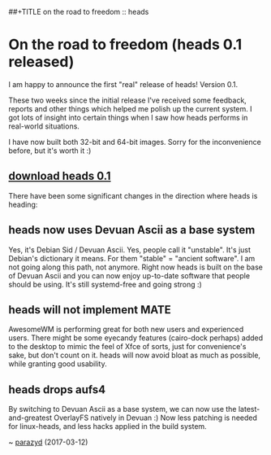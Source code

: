 ##+TITLE on the road to freedom :: heads

On the road to freedom (heads 0.1 released)
===========================================

I am happy to announce the first "real" release of heads! Version 0.1.

These two weeks since the initial release I've received some feedback,
reports and other things which helped me polish up the current system. I
got lots of insight into certain things when I saw how heads performs in
real-world situations.

I have now built both 32-bit and 64-bit images. Sorry for the
inconvenience before, but it's worth it :)

## [download heads 0.1](https://files.dyne.org/heads/)

There have been some significant changes in the direction where heads is
heading:

heads now uses Devuan Ascii as a base system
--------------------------------------------

Yes, it's Debian Sid / Devuan Ascii. Yes, people call it "unstable".
It's just Debian's dictionary it means. For them "stable" = "ancient
software". I am not going along this path, not anymore. Right now heads
is built on the base of Devuan Ascii and you can now enjoy up-to-date
software that people should be using. It's still systemd-free and going
strong :)

heads will not implement MATE
-----------------------------

AwesomeWM is performing great for both new users and experienced users.
There might be some eyecandy features (cairo-dock perhaps) added to the
desktop to mimic the feel of Xfce of sorts, just for convenience's sake,
but don't count on it. heads will now avoid bloat as much as possible,
while granting good usability.

heads drops aufs4
-----------------

By switching to Devuan Ascii as a base system, we can now use the
latest-and-greatest OverlayFS natively in Devuan :) Now less
patching is needed for linux-heads, and less hacks applied in the build
system.

~ [parazyd](mailto:parazyd@dyne.org) (2017-03-12)
